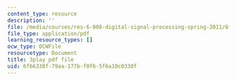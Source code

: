 ```yaml
---
content_type: resource
description: ''
file: /media/courses/res-6-008-digital-signal-processing-spring-2011/6f66338f79aa177bf0f65f6a10c0330f_zBJMh-m9b1E.pdf
file_type: application/pdf
learning_resource_types: []
ocw_type: OCWFile
resourcetype: Document
title: 3play pdf file
uid: 6f66338f-79aa-177b-f0f6-5f6a10c0330f
---
```


